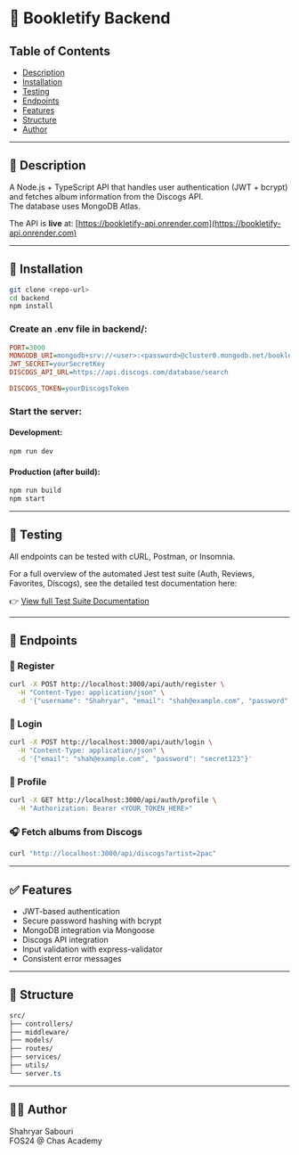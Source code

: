# 🎵 Bookletify Backend

## Table of Contents
- [Description](#-description)
- [Installation](#-installation)
- [Testing](#-testing)
- [Endpoints](#-endpoints)
- [Features](#-features)
- [Structure](#-structure)
- [Author](#-author)

---

## 📖 Description

A Node.js + TypeScript API that handles user authentication (JWT + bcrypt) and fetches album information from the Discogs API.  
The database uses MongoDB Atlas.

The API is **live** at: [https://bookletify-api.onrender.com](https://bookletify-api.onrender.com)

---

## 🚀 Installation

```bash
git clone <repo-url>
cd backend
npm install
```

### Create an .env file in backend/:

```ini
PORT=3000
MONGODB_URI=mongodb+srv://<user>:<password>@cluster0.mongodb.net/bookletify
JWT_SECRET=yourSecretKey
DISCOGS_API_URL=https://api.discogs.com/database/search

DISCOGS_TOKEN=yourDiscogsToken
```

### Start the server:
#### Development:
```bash
npm run dev
```

#### Production (after build):
```bash
npm run build
npm start
```

---

## 🧪 Testing
All endpoints can be tested with cURL, Postman, or Insomnia.

For a full overview of the automated Jest test suite (Auth, Reviews, Favorites, Discogs),
see the detailed test documentation here:

👉 [View full Test Suite Documentation](./src/tests/README.md)

---

## 🧩 Endpoints

### 🔐 Register
```bash
curl -X POST http://localhost:3000/api/auth/register \
  -H "Content-Type: application/json" \
  -d '{"username": "Shahryar", "email": "shah@example.com", "password": "secret123"}'
```

### 🔐 Login
```bash
curl -X POST http://localhost:3000/api/auth/login \
  -H "Content-Type: application/json" \
  -d '{"email": "shah@example.com", "password": "secret123"}'
```

### 👤 Profile
```bash
curl -X GET http://localhost:3000/api/auth/profile \
  -H "Authorization: Bearer <YOUR_TOKEN_HERE>"
```

### 🎧 Fetch albums from Discogs
```bash
curl "http://localhost:3000/api/discogs?artist=2pac"
```

---

## ✅ Features

- JWT-based authentication
- Secure password hashing with bcrypt
- MongoDB integration via Mongoose
- Discogs API integration
- Input validation with express-validator
- Consistent error messages

---

## 📂 Structure
```css
src/  
├── controllers/  
├── middleware/  
├── models/  
├── routes/  
├── services/  
├── utils/  
└── server.ts  
```

---

## 👨‍💻 Author
Shahryar Sabouri  
FOS24 @ Chas Academy